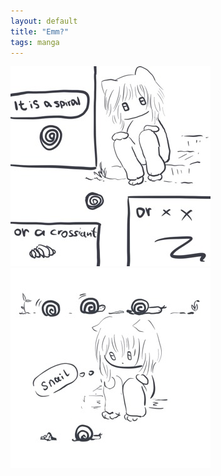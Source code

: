 ```yaml
---
layout: default
title: "Emm?"
tags: manga
---
```



![s1](/assets/manga/S1.jpeg)
![s2](/assets/manga/S2.jpeg)

